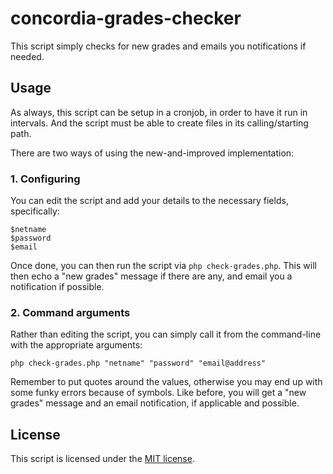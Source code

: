 # concordia-grades-checker

This script simply checks for new grades and emails you notifications if needed.

## Usage

As always, this script can be setup in a cronjob, in order to have it run in intervals. And the script must be able to create files in its calling/starting path.

There are two ways of using the new-and-improved implementation:

### 1. Configuring

You can edit the script and add your details to the necessary fields, specifically:

    $netname
    $password
    $email

Once done, you can then run the script via `php check-grades.php`. This will then echo a "new grades" message if there are any, and email you a notification if possible.

### 2. Command arguments

Rather than editing the script, you can simply call it from the command-line with the appropriate arguments:

    php check-grades.php "netname" "password" "email@address"

Remember to put quotes around the values, otherwise you may end up with some funky errors because of symbols. Like before, you will get a "new grades" message and an email notification, if applicable and possible.

## License

This script is licensed under the [MIT license](http://opensource.org/licenses/MIT).

